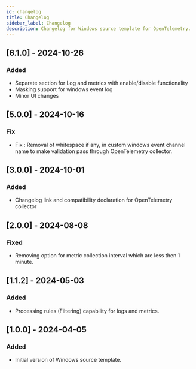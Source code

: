 ```yaml
---
id: changelog
title: Changelog
sidebar_label: Changelog
description: Changelog for Windows source template for OpenTelemetry.
---
```


## [6.1.0] - 2024-10-26
### Added
- Separate section for Log and metrics with enable/disable functionality
- Masking support for windows event log
- Minor UI changes

## [5.0.0] - 2024-10-16

### Fix
- Fix : Removal of whitespace if any, in custom windows event channel name to make validation pass through OpenTelemetry collector.

## [3.0.0] - 2024-10-01

### Added
- Changelog link and compatibility declaration for OpenTelemetry collector

## [2.0.0] - 2024-08-08

### Fixed
- Removing option for metric collection interval which are less then 1 minute.

## [1.1.2] - 2024-05-03

### Added
- Processing rules (Filtering) capability for logs and metrics.

## [1.0.0] - 2024-04-05

### Added
- Initial version of Windows source template.